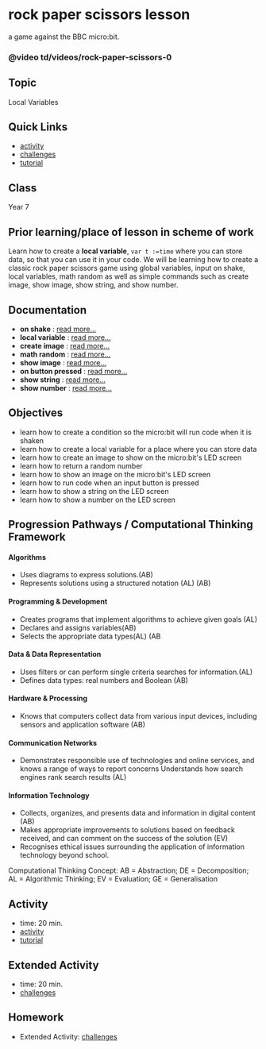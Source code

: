 # rock paper scissors lesson

a game against the BBC micro:bit.

### @video td/videos/rock-paper-scissors-0

## Topic

Local Variables

## Quick Links

* [activity](/lessons/rock-paper-scissors/activity)
* [challenges](/lessons/rock-paper-scissors/challenges)
* [tutorial](/lessons/rock-paper-scissors/tutorial)

## Class

Year 7

## Prior learning/place of lesson in scheme of work

Learn how to create a **local variable**, `var t :=time` where you can store data, so that you can use it in your code. We will be learning how to create a classic rock paper scissors game using global variables, input on shake, local variables, math random as well as simple commands such as create image, show image, show string, and show number.

## Documentation

* **on shake** : [read more...](/reference/input/on-gesture)
* **local variable** : [read more...](/reference/variables/var)
* **create image** : [read more...](/reference/images/create-image)
* **math random** : [read more...](/js/math)
* **show image** : [read more...](/reference/images/show-image)
* **on button pressed** : [read more...](/reference/input/on-button-pressed)
* **show string** : [read more...](/reference/basic/show-string)
* **show number** : [read more...](/reference/basic/show-number)

## Objectives

* learn how to create a condition so the micro:bit will run code when it is shaken
* learn how to create a local variable for a place where you can store data
* learn how to create an image to show on the micro:bit's LED screen
* learn how to return a random number
* learn how to show an image on the micro:bit's LED screen
* learn how to run code when an input button is pressed
* learn how to show a string on the LED screen
* learn how to show a number on the LED screen

## Progression Pathways / Computational Thinking Framework

#### Algorithms

* Uses diagrams to express solutions.(AB)
* Represents solutions using a structured notation (AL) (AB)

#### Programming & Development

* Creates programs that implement algorithms to achieve given goals (AL)
*  Declares and assigns variables(AB)
* Selects the appropriate data types(AL) (AB

#### Data & Data Representation

* Uses filters or can perform single criteria searches for information.(AL)
* Defines data types: real numbers and Boolean (AB)

#### Hardware & Processing

* Knows that computers collect data from various input devices, including sensors and application software (AB)

#### Communication Networks

* Demonstrates responsible use of technologies and online services, and knows a range of ways to report concerns Understands how search engines rank search results (AL)

#### Information Technology

* Collects, organizes, and presents data and information in digital content (AB)
* Makes appropriate improvements to solutions based on feedback received, and can comment on the success of the solution (EV)
* Recognises ethical issues surrounding the application of information technology beyond school.

Computational Thinking Concept: AB = Abstraction; DE = Decomposition; AL = Algorithmic Thinking; EV = Evaluation; GE = Generalisation

## Activity

* time: 20 min.
* [activity](/lessons/rock-paper-scissors/activity)
* [tutorial](/lessons/rock-paper-scissors/tutorial)

## Extended Activity

* time: 20 min.
* [challenges](/lessons/rock-paper-scissors/challenges)

## Homework

* Extended Activity: [challenges](/lessons/rock-paper-scissors/challenges)

